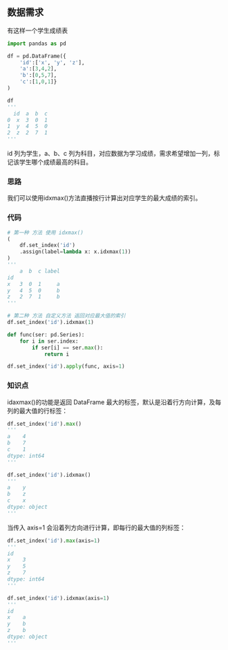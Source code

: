 ## 数据需求

有这样一个学生成绩表

```python
import pandas as pd

df = pd.DataFrame({
    'id':['x', 'y', 'z'],
    'a':[3,4,2],
    'b':[0,5,7],
    'c':[1,0,1]}
)

df
'''
  id  a  b  c
0  x  3  0  1
1  y  4  5  0
2  z  2  7  1
'''
```

id 列为学生，a、b、c 列为科目，对应数据为学习成绩，需求希望增加一列，标记该学生哪个成绩最高的科目。

### 思路

我们可以使用idxmax()方法直播按行计算出对应学生的最大成绩的索引。

### 代码

```python
# 第一种 方法 使用 idxmax()
(
    df.set_index('id')
    .assign(label=lambda x: x.idxmax(1))
)
'''
    a  b  c label
id
x   3  0  1     a
y   4  5  0     b
z   2  7  1     b
'''

# 第二种 方法 自定义方法 返回对应最大值的索引
df.set_index('id').idxmax(1)

def func(ser: pd.Series):
    for i in ser.index:
        if ser[i] == ser.max():
            return i

df.set_index('id').apply(func, axis=1)
```

### 知识点

idaxmax()的功能是返回 DataFrame 最大的标签，默认是沿着行方向计算，及每列的最大值的行标签：

```python
df.set_index('id').max()
'''
a    4
b    7
c    1
dtype: int64
'''

df.set_index('id').idxmax()
'''
a    y
b    z
c    x
dtype: object
'''
```

当传入 axis=1 会沿着列方向进行计算，即每行的最大值的列标签：

```python
df.set_index('id').max(axis=1)
'''
id
x    3
y    5
z    7
dtype: int64
'''

df.set_index('id').idxmax(axis=1)
'''
id
x    a
y    b
z    b
dtype: object
'''
```
